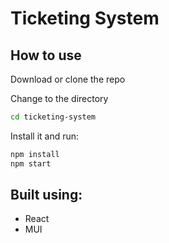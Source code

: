 # Ticketing System

## How to use

Download or clone the repo

Change to the directory
```sh
cd ticketing-system
```

Install it and run:

```sh
npm install
npm start
```

## Built using:
- React
- MUI